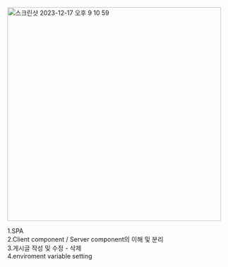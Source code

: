 <img width="484" alt="스크린샷 2023-12-17 오후 9 10 59" src="https://github.com/wooriki/nextapp/assets/109304556/df98dd08-302d-4ed8-949a-a4a79bbf1e3b">

1.SPA</br>
2.Client component / Server component의 이해 및 분리</br>
3.게시글 작성 및 수정 - 삭제</br>
4.enviroment variable setting</br>
